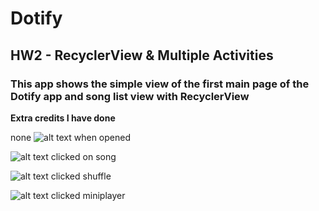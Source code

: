 # Dotify

## HW2 - RecyclerView & Multiple Activities 

### This app shows the simple view of the first main page of the Dotify app and song list view with RecyclerView

**Extra credits I have done**

none
![alt text](./app/screenshots/hw2-0.jpg)
when opened

![alt text](./app/screenshots/hw2-1.jpg)
clicked on song

![alt text](./app/screenshots/hw2-2.jpg)
clicked shuffle

![alt text](./app/screenshots/hw2-3.jpg)
clicked miniplayer
